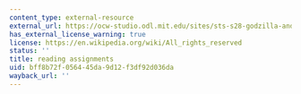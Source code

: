 ```yaml
---
content_type: external-resource
external_url: https://ocw-studio.odl.mit.edu/sites/sts-s28-godzilla-and-the-bullet-train-technology-and-culture-in-modern-japan-fall-2005/type/page/edit/cde99f95-7b7a-3f5d-a215-411e6e5683fc/#Reading_Assignments
has_external_license_warning: true
license: https://en.wikipedia.org/wiki/All_rights_reserved
status: ''
title: reading assignments
uid: bff8b72f-0564-45da-9d12-f3df92d036da
wayback_url: ''
---
```

